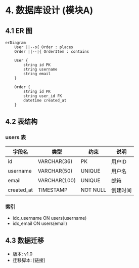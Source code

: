 # 4. 数据库设计 (模块A)

## 4.1 ER 图

```mermaid
erDiagram
    User ||--o{ Order : places
    Order ||--|{ OrderItem : contains
    
    User {
        string id PK
        string username
        string email
    }
    
    Order {
        string id PK
        string user_id FK
        datetime created_at
    }
```

## 4.2 表结构

### users 表

| 字段名 | 类型 | 约束 | 说明 |
| --- | --- | --- | --- |
| id | VARCHAR(36) | PK | 用户ID |
| username | VARCHAR(50) | UNIQUE | 用户名 |
| email | VARCHAR(100) | UNIQUE | 邮箱 |
| created_at | TIMESTAMP | NOT NULL | 创建时间 |

### 索引

- idx_username ON users(username)
- idx_email ON users(email)

## 4.3 数据迁移

- 版本: v1.0
- 迁移脚本: [链接]
